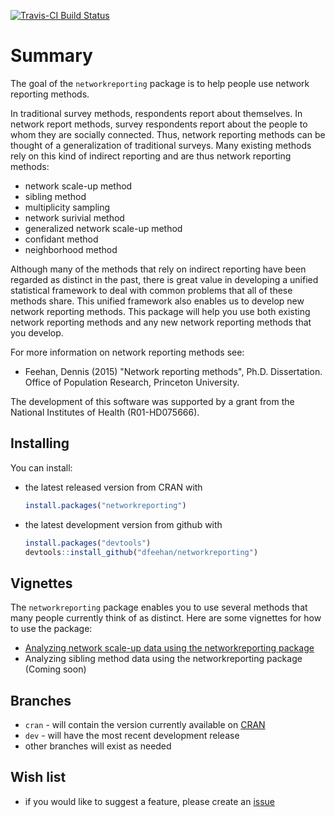 [![Travis-CI Build
Status](https://travis-ci.org/dfeehan/networkreporting.svg?branch=master)](https://travis-ci.org/dfeehan/networkreporting)


Summary
================

The goal of the `networkreporting` package is to help people use network reporting methods.

In traditional survey methods, respondents report about themselves.  In network report methods, survey respondents report about the people to whom they are socially connected.  Thus, network reporting methods can be thought of a generalization of traditional surveys.  Many existing methods rely on this kind of indirect reporting and are thus network reporting methods:

- network scale-up method
- sibling method
- multiplicity sampling
- network surivial method
- generalized network scale-up method
- confidant method
- neighborhood method

Although many of the methods that rely on indirect reporting have been regarded as distinct in the past, there is great value in developing a unified statistical framework to deal with common problems that all of these methods share.  This unified framework also enables us to develop new network reporting methods.  This package will help you use both existing network reporting methods and any new network reporting methods that you develop.


For more information on network reporting methods see: 
- Feehan, Dennis (2015) "Network reporting methods", Ph.D. Dissertation. Office of Population Research, Princeton University.

The development of this software was supported by a grant from the National Institutes of Health (R01-HD075666).

Installing
-----------

You can install:

* the latest released version from CRAN with

    ```R
    install.packages("networkreporting")
    ````

* the latest development version from github with

    ```R
    install.packages("devtools")
    devtools::install_github("dfeehan/networkreporting")
    ```

Vignettes
---------

The `networkreporting` package enables you to use several methods that many people currently think of as distinct.  Here are some vignettes for how to use the package:

* [Analyzing network scale-up data using the networkreporting package]( https://cran.rstudio.com/web/packages/networkreporting/vignettes/network_scaleup.html)
* Analyzing sibling method data using the networkreporting package (Coming soon)

Branches
--------
* `cran` - will contain the version currently available on
  [CRAN](http://cran.r-project.org)
* `dev` - will have the most recent development release
* other branches will exist as needed


Wish list
---------
* if you would like to suggest a feature, please create an
  [issue](https://github.com/dfeehan/networkreporting/issues)
